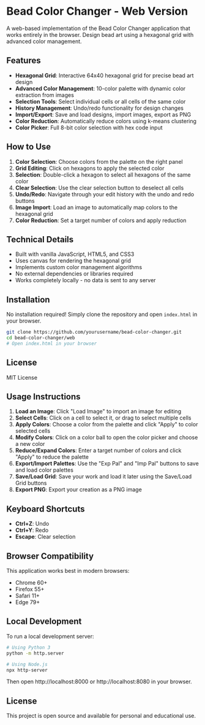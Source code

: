 # Bead Color Changer - Web Version

A web-based implementation of the Bead Color Changer application that works entirely in the browser. Design bead art using a hexagonal grid with advanced color management.

## Features

- **Hexagonal Grid**: Interactive 64x40 hexagonal grid for precise bead art design
- **Advanced Color Management**: 10-color palette with dynamic color extraction from images
- **Selection Tools**: Select individual cells or all cells of the same color
- **History Management**: Undo/redo functionality for design changes
- **Import/Export**: Save and load designs, import images, export as PNG
- **Color Reduction**: Automatically reduce colors using k-means clustering
- **Color Picker**: Full 8-bit color selection with hex code input

## How to Use

1. **Color Selection**: Choose colors from the palette on the right panel
2. **Grid Editing**: Click on hexagons to apply the selected color
3. **Selection**: Double-click a hexagon to select all hexagons of the same color
4. **Clear Selection**: Use the clear selection button to deselect all cells
5. **Undo/Redo**: Navigate through your edit history with the undo and redo buttons
6. **Image Import**: Load an image to automatically map colors to the hexagonal grid
7. **Color Reduction**: Set a target number of colors and apply reduction

## Technical Details

- Built with vanilla JavaScript, HTML5, and CSS3
- Uses canvas for rendering the hexagonal grid
- Implements custom color management algorithms
- No external dependencies or libraries required
- Works completely locally - no data is sent to any server

## Installation

No installation required! Simply clone the repository and open `index.html` in your browser.

```bash
git clone https://github.com/yourusername/bead-color-changer.git
cd bead-color-changer/web
# Open index.html in your browser
```

## License

MIT License

## Usage Instructions

1. **Load an Image**: Click "Load Image" to import an image for editing
2. **Select Cells**: Click on a cell to select it, or drag to select multiple cells
3. **Apply Colors**: Choose a color from the palette and click "Apply" to color selected cells
4. **Modify Colors**: Click on a color ball to open the color picker and choose a new color
5. **Reduce/Expand Colors**: Enter a target number of colors and click "Apply" to reduce the palette
6. **Export/Import Palettes**: Use the "Exp Pal" and "Imp Pal" buttons to save and load color palettes
7. **Save/Load Grid**: Save your work and load it later using the Save/Load Grid buttons
8. **Export PNG**: Export your creation as a PNG image

## Keyboard Shortcuts

- **Ctrl+Z**: Undo
- **Ctrl+Y**: Redo
- **Escape**: Clear selection

## Browser Compatibility

This application works best in modern browsers:
- Chrome 60+
- Firefox 55+
- Safari 11+
- Edge 79+

## Local Development

To run a local development server:

```bash
# Using Python 3
python -m http.server

# Using Node.js
npx http-server
```

Then open http://localhost:8000 or http://localhost:8080 in your browser.

## License

This project is open source and available for personal and educational use.
